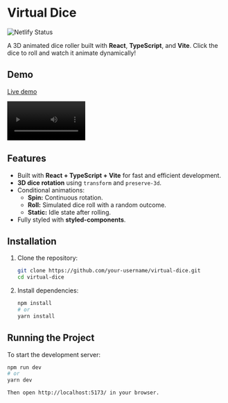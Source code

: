 # Virtual Dice

![Netlify Status](https://api.netlify.com/api/v1/badges/235e41f6-6a4f-4f70-be4c-17f49729c676/deploy-status)

A 3D animated dice roller built with **React**, **TypeScript**, and **Vite**. Click the dice to roll and watch it animate dynamically!

## Demo

[Live demo](https://storied-dodol-b12d81.netlify.app/)

<video src='/video/VirtualDice-Demo.mp4' width=180></video>

## Features

- Built with **React + TypeScript + Vite** for fast and efficient development.
- **3D dice rotation** using `transform` and `preserve-3d`.
- Conditional animations:
  - **Spin:** Continuous rotation.
  - **Roll:** Simulated dice roll with a random outcome.
  - **Static:** Idle state after rolling.
- Fully styled with **styled-components**.

## Installation

1. Clone the repository:

   ```sh
   git clone https://github.com/your-username/virtual-dice.git
   cd virtual-dice

   ```

2. Install dependencies:
   ```sh
   npm install
   # or
   yarn install
   ```

## Running the Project

To start the development server:

```sh
npm run dev
# or
yarn dev

Then open http://localhost:5173/ in your browser.
```
